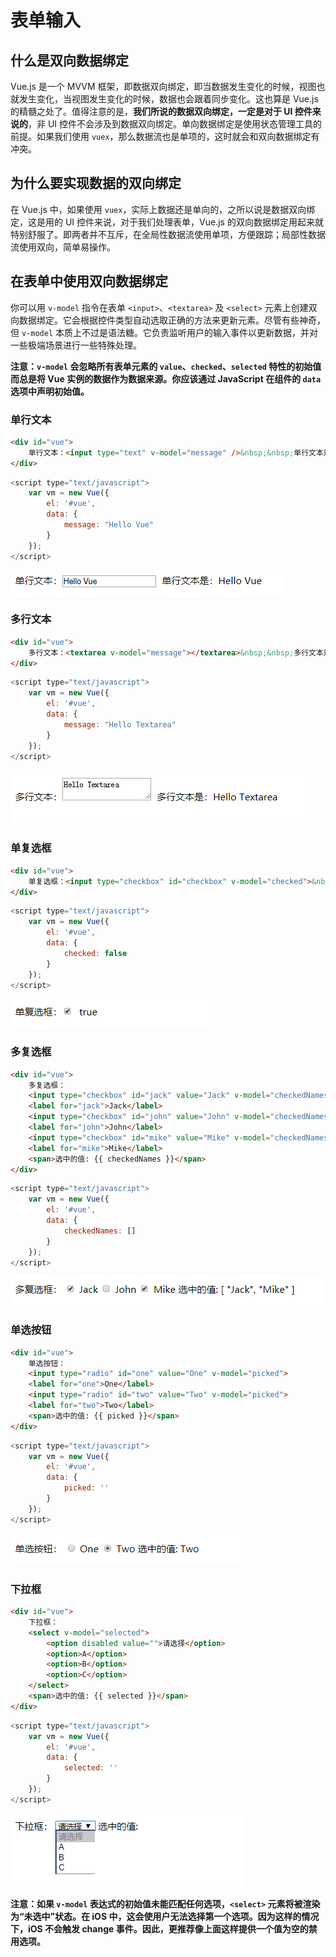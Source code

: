 # 表单输入

## 什么是双向数据绑定

Vue.js 是一个 MVVM 框架，即数据双向绑定，即当数据发生变化的时候，视图也就发生变化，当视图发生变化的时候，数据也会跟着同步变化。这也算是 Vue.js 的精髓之处了。值得注意的是，**我们所说的数据双向绑定，一定是对于 UI 控件来说的**，非 UI 控件不会涉及到数据双向绑定。单向数据绑定是使用状态管理工具的前提。如果我们使用 `vuex`，那么数据流也是单项的，这时就会和双向数据绑定有冲突。

## 为什么要实现数据的双向绑定

在 Vue.js 中，如果使用 `vuex`，实际上数据还是单向的，之所以说是数据双向绑定，这是用的 UI 控件来说，对于我们处理表单，Vue.js 的双向数据绑定用起来就特别舒服了。即两者并不互斥，在全局性数据流使用单项，方便跟踪；局部性数据流使用双向，简单易操作。

## 在表单中使用双向数据绑定

你可以用 `v-model` 指令在表单 `<input>`、`<textarea>` 及 `<select>` 元素上创建双向数据绑定。它会根据控件类型自动选取正确的方法来更新元素。尽管有些神奇，但 `v-model` 本质上不过是语法糖。它负责监听用户的输入事件以更新数据，并对一些极端场景进行一些特殊处理。

**注意：`v-model` 会忽略所有表单元素的 `value`、`checked`、`selected` 特性的初始值而总是将 Vue 实例的数据作为数据来源。你应该通过 JavaScript 在组件的 `data` 选项中声明初始值。**

### 单行文本

```html
<div id="vue">
    单行文本：<input type="text" v-model="message" />&nbsp;&nbsp;单行文本是：{{message}}
</div>
```

```javascript
<script type="text/javascript">
    var vm = new Vue({
        el: '#vue',
        data: {
            message: "Hello Vue"
        }
    });
</script>
```

![img](./img/Lusifer_20181220024155.png)

### 多行文本

```html
<div id="vue">
    多行文本：<textarea v-model="message"></textarea>&nbsp;&nbsp;多行文本是：{{message}}
</div>
```

```javascript
<script type="text/javascript">
    var vm = new Vue({
        el: '#vue',
        data: {
            message: "Hello Textarea"
        }
    });
</script>
```

![img](./img/Lusifer_20181220024312.png)

### 单复选框

```html
<div id="vue">
    单复选框：<input type="checkbox" id="checkbox" v-model="checked">&nbsp;&nbsp;<label for="checkbox">{{ checked }}</label>
</div>
```

```javascript
<script type="text/javascript">
    var vm = new Vue({
        el: '#vue',
        data: {
            checked: false
        }
    });
</script>
```

![img](./img/Lusifer_20181220024856.png)

### 多复选框

```html
<div id="vue">
    多复选框：
    <input type="checkbox" id="jack" value="Jack" v-model="checkedNames">
    <label for="jack">Jack</label>
    <input type="checkbox" id="john" value="John" v-model="checkedNames">
    <label for="john">John</label>
    <input type="checkbox" id="mike" value="Mike" v-model="checkedNames">
    <label for="mike">Mike</label>
    <span>选中的值: {{ checkedNames }}</span>
</div>
```

```javascript
<script type="text/javascript">
    var vm = new Vue({
        el: '#vue',
        data: {
            checkedNames: []
        }
    });
</script>
```

![img](./img/Lusifer_20181220025310.png)

### 单选按钮

```html
<div id="vue">
    单选按钮：
    <input type="radio" id="one" value="One" v-model="picked">
    <label for="one">One</label>
    <input type="radio" id="two" value="Two" v-model="picked">
    <label for="two">Two</label>
    <span>选中的值: {{ picked }}</span>
</div>
```

```javascript
<script type="text/javascript">
    var vm = new Vue({
        el: '#vue',
        data: {
            picked: ''
        }
    });
</script>
```

![img](./img/Lusifer_20181220025722.png)

### 下拉框

```html
<div id="vue">
    下拉框：
    <select v-model="selected">
        <option disabled value="">请选择</option>
        <option>A</option>
        <option>B</option>
        <option>C</option>
    </select>
    <span>选中的值: {{ selected }}</span>
</div>
```

```javascript
<script type="text/javascript">
    var vm = new Vue({
        el: '#vue',
        data: {
            selected: ''
        }
    });
</script>
```

![img](./img/Lusifer_20181220030112.png)

**注意：如果 `v-model` 表达式的初始值未能匹配任何选项，`<select>` 元素将被渲染为“未选中”状态。在 iOS 中，这会使用户无法选择第一个选项。因为这样的情况下，iOS 不会触发 change 事件。因此，更推荐像上面这样提供一个值为空的禁用选项。**
